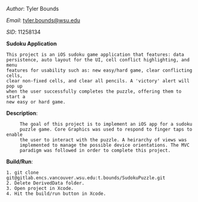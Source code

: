 *Author*: Tyler Bounds
  
*Email*:  tyler.bounds@wsu.edu
  
*SID*:	11258134

**Sudoku Application**
  
	This project is an iOS sudoku game application that features: data 
	persistence, auto layout for the UI, cell conflict highlighting, and menu 
	features for usability such as: new easy/hard game, clear conflicting cells, 
	clear non-fixed cells, and clear all pencils. A 'victory' alert will pop up
	when the user successfully completes the puzzle, offering them to start a 
	new easy or hard game.
  
  
**Description**: 

         The goal of this project is to implement an iOS app for a sudoku 
         puzzle game. Core Graphics was used to respond to finger taps to enable
         the user to interact with the puzzle. A heirarchy of views was 
         implemented to manage the possible device orientations. The MVC 
         paradigm was followed in order to complete this project.
         

**Build/Run**:

	1. git clone git@gitlab.encs.vancouver.wsu.edu:t.bounds/SudokuPuzzle.git
	2. Delete DerivedData folder.
	3. Open project in Xcode.
	4. Hit the build/run button in Xcode.